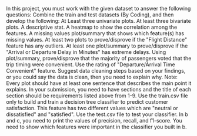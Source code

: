 In this project, you must work with the given dataset to answer the following questions:
Combine the train and test datasets (By Coding), and then develop the following:
At Least three univariate plots.
At least three bivariate plots.
A descriptive stat.
A heatmap to show the correlation among the features.
A missing values plot/summary that shows which feature(s) has missing values.
At least two plots to prove/disprove if the "Flight Distance" feature has any outliers.
At least one plot/summary to prove/disprove if the "Arrival or Departure Delay in Minutes" has extreme delays.
Using plot/summary, prove/disprove that the majority of passengers voted that the trip timing were convenient. Use the rating of "Departure/Arrival Time Convenient" feature.
Suggest data cleaning steps based on your findings, or you could say the data is clean, then you need to explain why. 
Note:
Every plot should have at least one sentence that describes the main point it explains.
In your submission, you need to have sections and the title of each section should be requirements listed above from 1-9.
Use the train.csv file only to build and train a decision tree classifier to predict customer satisfaction. This feature has two different values which are "neutral or dissatisfied" and "satisfied". 
Use the test.csv file to test your classifier.
In b and c, you need to print the values of precision, recall, and f1-score.
You need to show which features were important in the classifier you built in b. 
